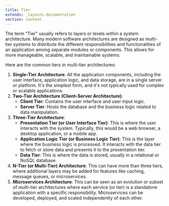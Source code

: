 ```yaml
---
title: Tier
extends: _layouts.documentation
section: content
---
```


The term "Tier" usually refers to layers or levels within a system architecture. Many modern software architectures are designed as multi-tier systems to distribute the different responsibilities and functionalities of an application among separate modules or components. This allows for more manageable, scalable, and maintainable systems. 

Here are the common tiers in multi-tier architectures:

1. **Single-Tier Architecture**: All the application components, including the user interface, application logic, and data storage, are in a single server or platform. It's the simplest form, and it's not typically used for complex or scalable applications.
2. **Two-Tier Architecture (Client-Server Architecture)**:
    - **Client Tier**: Contains the user interface and user input logic.
    - **Server Tier**: Hosts the database and the business logic related to data manipulation.
3. **Three-Tier Architecture**:
    - **Presentation Tier (or User Interface Tier)**: This is where the user interacts with the system. Typically, this would be a web browser, a desktop application, or a mobile app.
    - **Application Logic Tier (or Business Logic Tier)**: This is the layer where the business logic is processed. It interacts with the data tier to fetch or store data and presents it to the presentation tier.
    - **Data Tier**: This is where the data is stored, usually in a relational or NoSQL database.
4. **N-Tier (or Multi-Tier) Architecture**: This can have more than three tiers, where additional layers may be added for features like caching, message queues, or microservices.
5. **Microservices Architecture**: This can be seen as an evolution or subset of multi-tier architectures where each service (or tier) is a standalone application with a specific responsibility. Microservices can be developed, deployed, and scaled independently of each other.